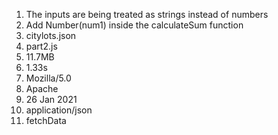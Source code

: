 1. The inputs are being treated as strings instead of numbers
2. Add Number(num1) inside the calculateSum function
3. citylots.json
4. part2.js
5. 11.7MB
6. 1.33s
7. Mozilla/5.0
8. Apache
9. 26 Jan 2021
10. application/json
11. fetchData
